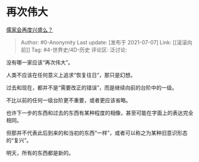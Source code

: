 # 再次伟大
[儒家会再度兴盛么？](https://www.zhihu.com/question/24048303/answer/1983793492)

> Author: #0-Anonymity
> Last update: [发布于 2021-07-07]
> Link: [[滚滚向前]]
> Tag: #4-世界史/4D-历史
> 评论区:
> 泛讨论:

没有哪一家应该“再次伟大”。

人类不应该在任何意义上追求“恢复往日”，那只是幻想。

过去和现在，都并不是“需要改正的错误”，而是继续向前的台阶中的一级。

不比以前的任何一级台阶更不重要，或者更应该省略。

也许下一步的东西和过去的东西有某种程度的相像，甚至可能在字面上的表达完全相同。

但那并不代表此后到来的和当初的东西“一样”，或者可以称之为某种旧意识形态的“复兴”。

明天，所有的东西都是新的。
